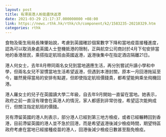 ```yaml
---
layout: post
title: 有滯英港人盼能盡快返港
date: 2021-03-29 21:17:37.000000000 +08:00
link: https://news.rthk.hk/rthk/ch/component/k2/1583235-20210329.htm
categories: rthk
---
```


食物及衞生局局長陳肇始說，考慮到英國確診個案數字下降和當地疫苗接種進度，認為可以取消身處英國人士登機抵港的限制，正與航空公司商討於4月下旬安排當地的香港居民，乘搭指定航班由英國返港，返港後集中在指定酒店隔離21日。

港人何女士，去年8月帶同兩名女兒到當地適應生活，再分別嘗試升讀小學和中學，但兩名女兒不習慣當地生活希望返港，但遇到本港封關，原本一月回港拖延至今，雖然覺得當局的安排有點遲，但即使指定航班價錢貴，都希望能夠乘坐飛機回港。

港人羅女士的兒子在英國讀大學二年級，自去年9月開始一直留在當地。她表示，政府之前一直沒有理會在英港人的情況，家人都感到非常彷徨，希望這次能夠成行，但關注指定航班的價錢。

另有滯留英國的港人則表示，部分港人已經到第三地方檢疫，或者已經輾轉回到香港，目前滯留英國的港人並不急於回港，而是希望返港後減少檢疫時間，期望特區政府考慮在當地已經接種疫苗的港人，回港後減少檢疫日數甚至豁免檢疫。
